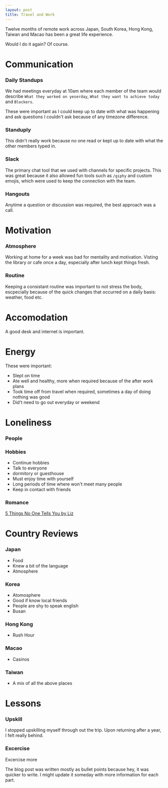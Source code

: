 ```yaml
---
layout: post
title: Travel and Work
---
```


Twelve months of remote work across Japan, South Korea, Hong Kong, Taiwan and Macao has been a great life experience.

Would I do it again? Of course.

# Communication

### Daily Standups
We had meetings everyday at 10am where each member of the team would describe `What they worked on yeserday`, `What they want to achieve today` and `Blockers`. 

These were important as I could keep up to date with what was happening and ask questions I couldn't ask because of any timezone difference.

### Standuply
This didn't really work because no one read or kept up to date with what the other members typed in.

### Slack
The primary chat tool that we used with channels for specific projects. This was great because it also allowed fun tools such as `/giphy` and custom emojis, which were used to keep the connection with the team.

### Hangouts
Anytime a question or discussion was required, the best approach was a call.

# Motivation

### Atmosphere
Working at home for a week was bad for mentality and motivation. Visting the library or cafe once a day, especially after lunch kept things fresh.

### Routine
Keeping a consistant routine was important to not stress the body, escpecially because of the quick changes that occurred on a daily basis: weather, food etc.

# Accomodation
A good desk and internet is important.

# Energy

These were important:

- Slept on time
- Ate well and healthy, more when required because of the after work plans
- Took time off from travel when required, sometimes a day of doing nothing was good
- Did't need to go out everyday or weekend


# Loneliness

### People

### Hobbies

- Continue hobbies
- Talk to everyone
- dormitory or guesthouse
- Must enjoy time with yourself
- Long periods of time where won't meet many people
- Keep in contact with friends

### Romance

[5 Things No One Tells You by Liz](https://youngadventuress.com/2013/02/falling-in-love-abroad.html)

# Country Reviews

### Japan

- Food
- Knew a bit of the language
- Atmosphere

### Korea

- Atomosphere
- Good if know local friends
- People are shy to speak english 
- Busan

### Hong Kong

- Rush Hour

### Macao

- Casinos

### Taiwan

- A mix of all the above places

# Lessons

### Upskill
I stopped upskilling myself through out the trip. Upon returning after a year, I felt really behind. 

### Excercise
Excercise more

The blog post was written mostly as bullet points because hey, it was quicker to write. I might update it someday with more information for each part.